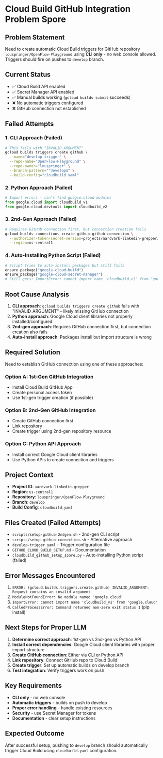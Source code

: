 # Cloud Build GitHub Integration Problem Spore

## Problem Statement
Need to create automatic Cloud Build triggers for GitHub repository `louspringer/OpenFlow-Playground` using **CLI only** - no web console allowed. Triggers should fire on pushes to `develop` branch.

## Current Status
- ✅ Cloud Build API enabled
- ✅ Secret Manager API enabled
- ✅ Manual builds working (`gcloud builds submit` succeeds)
- ❌ No automatic triggers configured
- ❌ GitHub connection not established

## Failed Attempts

### 1. CLI Approach (Failed)
```bash
# This fails with "INVALID_ARGUMENT"
gcloud builds triggers create github \
  --name="develop-trigger" \
  --repo-name="OpenFlow-Playground" \
  --repo-owner="louspringer" \
  --branch-pattern="^develop$" \
  --build-config="cloudbuild.yaml"
```

### 2. Python Approach (Failed)
```python
# Import errors - can't find google.cloud modules
from google.cloud import cloudbuild_v1
from google.cloud.devtools import cloudbuild_v2
```

### 3. 2nd-Gen Approach (Failed)
```bash
# Requires GitHub connection first, but connection creation fails
gcloud builds connections create github github-connection \
  --authorizer-token-secret-version=projects/aardvark-linkedin-grepper/secrets/github-token/versions/1 \
  --region=us-central1
```

### 4. Auto-Installing Python Script (Failed)
```python
# Script tries to auto-install packages but still fails
ensure_package("google-cloud-build")
ensure_package("google-cloud-secret-manager")
# Still gets: ImportError: cannot import name 'cloudbuild_v1' from 'google.cloud'
```

## Root Cause Analysis
1. **CLI approach**: `gcloud builds triggers create github` fails with "INVALID_ARGUMENT" - likely missing GitHub connection
2. **Python approach**: Google Cloud client libraries not properly installed/configured
3. **2nd-gen approach**: Requires GitHub connection first, but connection creation also fails
4. **Auto-install approach**: Packages install but import structure is wrong

## Required Solution
Need to establish GitHub connection using one of these approaches:

### Option A: 1st-Gen GitHub Integration
- Install Cloud Build GitHub App
- Create personal access token
- Use 1st-gen trigger creation (if possible)

### Option B: 2nd-Gen GitHub Integration  
- Create GitHub connection first
- Link repository
- Create trigger using 2nd-gen repository resource

### Option C: Python API Approach
- Install correct Google Cloud client libraries
- Use Python APIs to create connection and triggers

## Project Context
- **Project ID**: `aardvark-linkedin-grepper`
- **Region**: `us-central1`
- **Repository**: `louspringer/OpenFlow-Playground`
- **Branch**: `develop`
- **Build Config**: `cloudbuild.yaml`

## Files Created (Failed Attempts)
- `scripts/setup-github-2ndgen.sh` - 2nd-gen CLI script
- `scripts/setup-github-connection.sh` - Alternative approach
- `develop-trigger.yaml` - Trigger configuration file
- `GITHUB_CLOUD_BUILD_SETUP.md` - Documentation
- `cloudbuild_github_setup_spore.py` - Auto-installing Python script (failed)

## Error Messages Encountered
1. `ERROR: (gcloud.builds.triggers.create.github) INVALID_ARGUMENT: Request contains an invalid argument`
2. `ModuleNotFoundError: No module named 'google.cloud'`
3. `ImportError: cannot import name 'cloudbuild_v1' from 'google.cloud'`
4. `CalledProcessError: Command returned non-zero exit status 1` (pip install)

## Next Steps for Proper LLM
1. **Determine correct approach**: 1st-gen vs 2nd-gen vs Python API
2. **Install correct dependencies**: Google Cloud client libraries with proper import structure
3. **Create GitHub connection**: Either via CLI or Python API
4. **Link repository**: Connect GitHub repo to Cloud Build
5. **Create trigger**: Set up automatic builds on develop branch
6. **Test integration**: Verify triggers work on push

## Key Requirements
- **CLI only** - no web console
- **Automatic triggers** - builds on push to develop
- **Proper error handling** - handle existing resources
- **Security** - use Secret Manager for tokens
- **Documentation** - clear setup instructions

## Expected Outcome
After successful setup, pushing to `develop` branch should automatically trigger Cloud Build using `cloudbuild.yaml` configuration. 